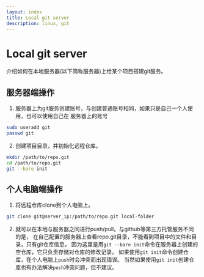 ```yaml
---
layout: index
title: Local git server
description: linux, git
---
```


# Local git server

介绍如何在本地服务器(以下简称服务器)上给某个项目搭建git服务。

## 服务器端操作

1. 服务器上为git服务创建账号，与创建普通账号相同，如果只是自己一个人使用，也可以使用自己在
服务器上的账号

```bash
sudo useradd git
passwd git
```

2. 创建项目目录，并初始化远程仓库。

```bash
mkdir /path/to/repo.git
cd /path/to/repo.git
git --bare init
```

## 个人电脑端操作

1. 将远程仓库clone到个人电脑上。

```bash
git clone git@server_ip:/path/to/repo.git local-folder
```

2. 就可以在本地与服务器之间进行push/pull。与github等第三方托管服务不同的是，
在自己配置的服务器上查看repo.git目录，不能看到项目中的文件和目录，只有git仓库信息，
因为这里是用`git --bare init`命令在服务器上创建的空仓库，它只负责存储对仓库的修改记录。
如果使用`git init`命令创建仓库，在个人电脑上`push`时会冲突而出现错误。
当然如果使用`git init`创建仓库也有办法解决`push`冲突问题，但不建议。